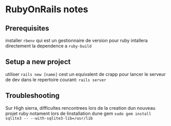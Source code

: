 # RubyOnRails notes

## Prerequisites

installer `rbenv` qui est un gestionnaire de version pour ruby
intallera directement la dependence a `ruby-build`

## Setup a new project

utiliser `rails new [name]` cest un equivalent de crapp
pour lancer le serveur de dev dans le repertoire courant: `rails server`

## Troubleshooting

Sur High sierra, difficultes rencontrees lors de la creation dun nouveau projet ruby notament lors de linstallation dune gem
`sudo gem install sqlite3 -- --with-sqlite3-lib=/usr/lib`
